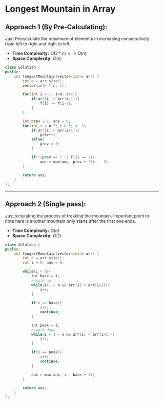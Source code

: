 # Longest Mountain in Array

## Approach 1 (By Pre-Calculating):
Just Precalculate the maximum of elements in increasing consecutively from left to right and right to left

- **Time Complexity:** $O(2*n) => O(n)$
- **Space Complexity:** $O(n)$
  

```cpp
class Solution {
public:
    int longestMountain(vector<int>& arr) {
        int n = arr.size();
        vector<int> f(n, 1);

        for(int i = 1; i<n; i++){
            if(arr[i] > arr[i-1]){
                f[i] += f[i-1];
            }
        }

        int prev = 1, ans = 0;
        for(int i = n-2; i > 0; i--){
            if(arr[i] > arr[i+1]){
                prev++;
            }else{
                prev = 1;
            }

            if(!(prev == 1 || f[i] == 1))
                ans = max(ans, prev + f[i] - 1);
        }
        
        return ans;
    }
};
```

---

## Approach 2 (Single pass):
Just simulating the process of trekking the mountain. Important point to note here is another mountain only starts after the first one ends.

- **Time Complexity:** $O(n)$
- **Space Complexity:** $O(1)$
  

```cpp
class Solution {
public:
    int longestMountain(vector<int>& arr) {
        int n = arr.size();
        int i = 0, ans = 0;

        while(i < n){
            int base = i;
            //walk up 
            while(i+1 < n && arr[i] < arr[i+1]){
                i++;
            }

            if(i == base){
                i++;
                continue;
            }

            int peak = i;
            //walk down
            while(i + 1 < n && arr[i] > arr[i+1]){
                i++;
            }

            if(i == peak){
                i++;
                continue;
            }

            ans = max(ans, i - base + 1);
        }

        return ans;
    }
};
```
